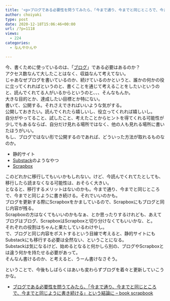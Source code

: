 ```yaml
---
title: '<p>ブログである必要性を問うてみたら、「今まで通り、今までと同じところで、今までと同じように書き続ける」という結論に<br />'
author: choiyaki
type: post
date: 2020-12-18T15:06:46+00:00
url: /?p=1118
views:
  - 224
categories:
  - なんやかんや

---
```

今、書くために使っているのは、「[ブログ][1]」である必要はあるのか？  
アクセス数なんて大したことはなく、収益なんて考えてない。  
じゃあなぜブログを書いているのか、続けているのかというと、誰かの何かの役に立ってくれればというのと、書くことを通じて考えることをしたいというのと、読んでくれてる人がいるからというのと、、、そんなもんか。  
大きな目的とか、達成したい目標とか特にない。  
書いて、公開する。それさえできればいいような気がする。  
公開しておきたい。読んでくれたら嬉しいし、役立ってくれれば嬉しいし。  
自分がやってること、試したこと、考えたことからヒントを得てくれる可能性が少しでもあるならば、自分だけ見れる場所ではなく、他の人も見れる場所に書いたほうがいい。  
もし、ブログではない形で公開するのであれば、どういった方法が取れるものなのか。

  * 静的サイト
  * [Substack][2]のようなやつ
  * [Scrapbox][3]

このどれかに移行してもいいかもしれない。けど、今読んでくれてたとしても、移行したら読まなくなる可能性は、おそらく大きい。  
となると、移行するメリットはないのかも。今まで通り、今までと同じところで、今までと同じように書き続ける。それでいいのかも。  
ブログを更新する際にScrapboxをかましているので、Scrapboxにもブログと同じ内容が残る。  
Scrapboxの方はなくてもいいのかもなぁ、とか思ったりするけれども、あえてブログはブログ、ScrapboxはScrapboxと切り分けなくてもいいかな、と。  
それぞれの役割はちゃんと果たしているわけやし。  
で、ブログと同じ内容をポストするという目線で考えると、静的サイトにもSubstackにも移行する必要は全然ない、ということになる。  
Substackは気になるけど、始めるとなると何かしら別の、ブログやScrapboxとは違う何かを持たせる必要があって。  
そんなん書けるのか、と考えると、うーん書けなさそう。

ということで、今後もしばらくはあいも変わらずブログを着々と更新していこうかな。

  * [ブログである必要性を問うてみたら、「今まで通り、今までと同じところで、今までと同じように書き続ける」という結論に &#8211; book scrapbook][4]

 [1]: https://scrapbox.io/choiyaki-hondana/%E3%83%96%E3%83%AD%E3%82%B0
 [2]: https://scrapbox.io/choiyaki-hondana/Substack
 [3]: https://scrapbox.io/choiyaki-hondana/Scrapbox
 [4]: https://scrapbox.io/choiyaki-hondana/%E3%83%95%E3%82%99%E3%83%AD%E3%82%AF%E3%82%99%E3%81%A6%E3%82%99%E3%81%82%E3%82%8B%E5%BF%85%E8%A6%81%E6%80%A7%E3%82%92%E5%95%8F%E3%81%86%E3%81%A6%E3%81%BF%E3%81%9F%E3%82%89%E3%80%81%E3%80%8C%E4%BB%8A%E3%81%BE%E3%81%A6%E3%82%99%E9%80%9A%E3%82%8A%E3%80%81%E4%BB%8A%E3%81%BE%E3%81%A6%E3%82%99%E3%81%A8%E5%90%8C%E3%81%97%E3%82%99%E3%81%A8%E3%81%93%E3%82%8D%E3%81%A6%E3%82%99%E3%80%81%E4%BB%8A%E3%81%BE%E3%81%A6%E3%82%99%E3%81%A8%E5%90%8C%E3%81%97%E3%82%99%E3%82%88%E3%81%86%E3%81%AB%E6%9B%B8%E3%81%8D%E7%B6%9A%E3%81%91%E3%82%8B%E3%80%8D%E3%81%A8%E3%81%84%E3%81%86%E7%B5%90%E8%AB%96%E3%81%AB